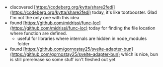 *   discovered [https://codeberg.org/kytta/share2fedi](https://codeberg.org/kytta/share2fedi) today, it's like tootbooster. Glad I'm not the only one with this idea
*   found [https://github.com/midrissi/func-loc](https://github.com/midrissi/func-loc) today for finding the file location where function are defined.
    *   useful for libraries where internals are hidden in node\_modules folder
*   found [https://github.com/gornostay25/svelte-adapter-bun](https://github.com/gornostay25/svelte-adapter-bun) which is nice, bun is still prerelease so some stuff isn't fleshed out yet
